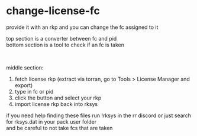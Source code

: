 # change-license-fc
provide it with an rkp and you can change the fc assigned to it

top section is a converter between fc and pid\
bottom section is a tool to check if an fc is taken

<br>

middle section:
1. fetch license rkp (extract via torran, go to Tools > License Manager and export)
2. type in fc or pid
3. click the button and select your rkp
4. import license rkp back into rksys

if you need help finding these files run !rksys in the rr discord or just search for rksys.dat in your pack user folder\
and be careful to not take fcs that are taken

